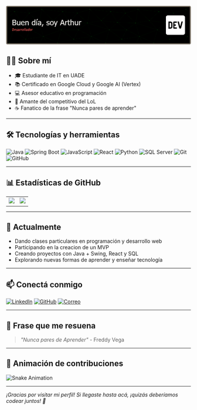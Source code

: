 ![Header](./github-header-image.png)

## 🧑‍💻 Sobre mí

- 🎓 Estudiante de IT en UADE
- 📚 Certificado en Google Cloud y Google AI (Vertex)
- 💻 Asesor educativo en programación 
- 🧠 Amante del competitivo del LoL
- ☕ Fanatico de la frase "Nunca pares de aprender"  

---

## 🛠️ Tecnologías y herramientas

![Java](https://img.shields.io/badge/-Java-333?style=flat&logo=java)
![Spring Boot](https://img.shields.io/badge/-SpringBoot-333?style=flat&logo=springboot)
![JavaScript](https://img.shields.io/badge/-JavaScript-333?style=flat&logo=javascript)
![React](https://img.shields.io/badge/-React-333?style=flat&logo=react)
![Python](https://img.shields.io/badge/-Python-333?style=flat&logo=python)
![SQL Server](https://img.shields.io/badge/-SQL%20Server-333?style=flat&logo=microsoft-sql-server)
![Git](https://img.shields.io/badge/-Git-333?style=flat&logo=git)
![GitHub](https://img.shields.io/badge/-GitHub-333?style=flat&logo=github)

---

## 📊 Estadísticas de GitHub

<table>
  <tr>
    <td>
      <img height="195px" src="https://github-readme-stats.vercel.app/api?username=arthurcalvarez&show_icons=true&theme=radical&hide_border=true&count_private=true" />
    </td>
    <td>
      <img height="195px" src="https://github-readme-stats.vercel.app/api/top-langs/?username=arthurcalvarez&layout=compact&theme=radical&hide_border=true" />
    </td>
  </tr>
</table>

---

## 🌱 Actualmente

- Dando clases particulares en programación y desarrollo web  
- Participando en la creacion de un MVP
- Creando proyectos con Java + Swing, React y SQL  
- Explorando nuevas formas de aprender y enseñar tecnología  

---

## 📫 Conectá conmigo

[![LinkedIn](https://img.shields.io/badge/-LinkedIn-blue?style=flat&logo=linkedin)](https://linkedin.com/in/arthurcalvarez)
[![GitHub](https://img.shields.io/badge/-GitHub-333?style=flat&logo=github)](https://github.com/arthurcalvarez)
[![Correo](https://img.shields.io/badge/-Email-333?style=flat&logo=gmail)](mailto:object.arthur@gmail.com)

---

## 🧠 Frase que me resuena 

> *"Nunca pares de Aprender"* - Freddy Vega

---

## 🐍 Animación de contribuciones

![Snake Animation](https://github.com/arthurcalvarez/arthurcalvarez/blob/output/github-contribution-grid-snake.svg)

---

*¡Gracias por visitar mi perfil! Si llegaste hasta acá, ¡quizás deberíamos codear juntos! 🚀*
